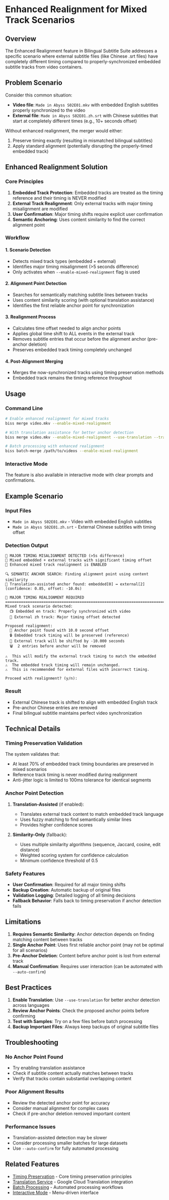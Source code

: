 # Enhanced Realignment for Mixed Track Scenarios

## Overview

The Enhanced Realignment feature in Bilingual Subtitle Suite addresses a specific scenario where external subtitle files (like Chinese .srt files) have completely different timing compared to properly-synchronized embedded subtitle tracks from video containers.

## Problem Scenario

Consider this common situation:
- **Video file**: `Made in Abyss S02E01.mkv` with embedded English subtitles properly synchronized to the video
- **External file**: `Made in Abyss S02E01.zh.srt` with Chinese subtitles that start at completely different times (e.g., 10+ seconds offset)

Without enhanced realignment, the merger would either:
1. Preserve timing exactly (resulting in mismatched bilingual subtitles)
2. Apply standard alignment (potentially disrupting the properly-timed embedded track)

## Enhanced Realignment Solution

### Core Principles

1. **Embedded Track Protection**: Embedded tracks are treated as the timing reference and their timing is NEVER modified
2. **External Track Realignment**: Only external tracks with major timing misalignment are modified
3. **User Confirmation**: Major timing shifts require explicit user confirmation
4. **Semantic Anchoring**: Uses content similarity to find the correct alignment point

### Workflow

#### 1. Scenario Detection
- Detects mixed track types (embedded + external)
- Identifies major timing misalignment (>5 seconds difference)
- Only activates when `--enable-mixed-realignment` flag is used

#### 2. Alignment Point Detection
- Searches for semantically matching subtitle lines between tracks
- Uses content similarity scoring (with optional translation assistance)
- Identifies the first reliable anchor point for synchronization

#### 3. Realignment Process
- Calculates time offset needed to align anchor points
- Applies global time shift to ALL events in the external track
- Removes subtitle entries that occur before the alignment anchor (pre-anchor deletion)
- Preserves embedded track timing completely unchanged

#### 4. Post-Alignment Merging
- Merges the now-synchronized tracks using timing preservation methods
- Embedded track remains the timing reference throughout

## Usage

### Command Line

```bash
# Enable enhanced realignment for mixed tracks
biss merge video.mkv --enable-mixed-realignment

# With translation assistance for better anchor detection
biss merge video.mkv --enable-mixed-realignment --use-translation --translation-api-key YOUR_KEY

# Batch processing with enhanced realignment
biss batch-merge /path/to/videos --enable-mixed-realignment
```

### Interactive Mode

The feature is also available in interactive mode with clear prompts and confirmations.

## Example Scenario

### Input Files
- `Made in Abyss S02E01.mkv` - Video with embedded English subtitles
- `Made in Abyss S02E01.zh.srt` - External Chinese subtitles with timing offset

### Detection Output
```
🚨 MAJOR TIMING MISALIGNMENT DETECTED (>5s difference)
🚨 Mixed embedded + external tracks with significant timing offset
🔧 Enhanced mixed track realignment is ENABLED

🔍 SEMANTIC ANCHOR SEARCH: Finding alignment point using content similarity
🎯 Translation-assisted anchor found: embedded[0] ↔ external[2] (confidence: 0.85, offset: -10.0s)

🚨 MAJOR TIMING REALIGNMENT REQUIRED
================================================================================
Mixed track scenario detected:
  📺 Embedded en track: Properly synchronized with video
  📄 External zh track: Major timing offset detected

Proposed realignment:
  🎯 Anchor point found with 10.0 second offset
  🔒 Embedded track timing will be preserved (reference)
  🔄 External track will be shifted by -10.000 seconds
  🗑️  2 entries before anchor will be removed

⚠️  This will modify the external track timing to match the embedded track.
⚠️  The embedded track timing will remain unchanged.
⚠️  This is recommended for external files with incorrect timing.

Proceed with realignment? (y/n):
```

### Result
- External Chinese track is shifted to align with embedded English track
- Pre-anchor Chinese entries are removed
- Final bilingual subtitle maintains perfect video synchronization

## Technical Details

### Timing Preservation Validation

The system validates that:
- At least 70% of embedded track timing boundaries are preserved in mixed scenarios
- Reference track timing is never modified during realignment
- Anti-jitter logic is limited to 100ms tolerance for identical segments

### Anchor Point Detection

1. **Translation-Assisted** (if enabled):
   - Translates external track content to match embedded track language
   - Uses fuzzy matching to find semantically similar lines
   - Provides higher confidence scores

2. **Similarity-Only** (fallback):
   - Uses multiple similarity algorithms (sequence, Jaccard, cosine, edit distance)
   - Weighted scoring system for confidence calculation
   - Minimum confidence threshold of 0.5

### Safety Features

- **User Confirmation**: Required for all major timing shifts
- **Backup Creation**: Automatic backup of original files
- **Validation Logging**: Detailed logging of all timing decisions
- **Fallback Behavior**: Falls back to timing preservation if anchor detection fails

## Limitations

1. **Requires Semantic Similarity**: Anchor detection depends on finding matching content between tracks
2. **Single Anchor Point**: Uses first reliable anchor point (may not be optimal for all scenarios)
3. **Pre-Anchor Deletion**: Content before anchor point is lost from external track
4. **Manual Confirmation**: Requires user interaction (can be automated with `--auto-confirm`)

## Best Practices

1. **Enable Translation**: Use `--use-translation` for better anchor detection across languages
2. **Review Anchor Points**: Check the proposed anchor points before confirming
3. **Test with Samples**: Try on a few files before batch processing
4. **Backup Important Files**: Always keep backups of original subtitle files

## Troubleshooting

### No Anchor Point Found
- Try enabling translation assistance
- Check if subtitle content actually matches between tracks
- Verify that tracks contain substantial overlapping content

### Poor Alignment Results
- Review the detected anchor point for accuracy
- Consider manual alignment for complex cases
- Check if pre-anchor deletion removed important content

### Performance Issues
- Translation-assisted detection may be slower
- Consider processing smaller batches for large datasets
- Use `--auto-confirm` for fully automated processing

## Related Features

- [Timing Preservation](timing-preservation.md) - Core timing preservation principles
- [Translation Service](translation-service.md) - Google Cloud Translation integration
- [Batch Processing](batch-processing.md) - Automated processing workflows
- [Interactive Mode](interactive-guide.md) - Menu-driven interface
